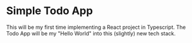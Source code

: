 # Simple Todo App

This will be my first time implementing a React project in Typescript. The Todo App will be my "Hello World" into this (slightly) new tech stack.
